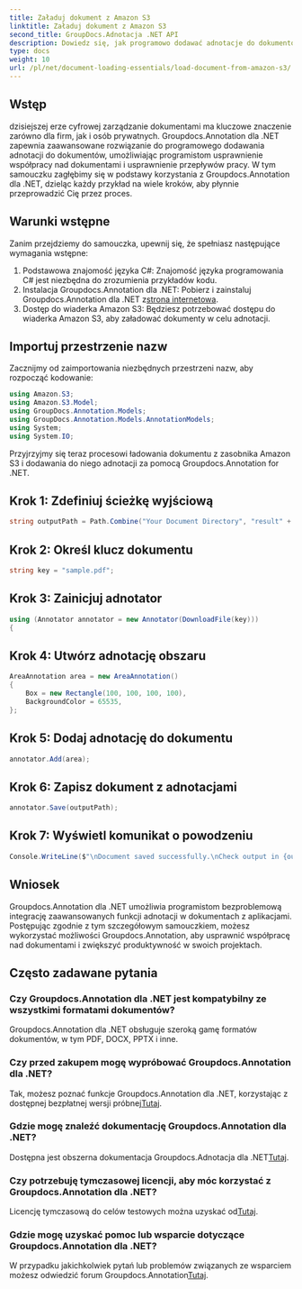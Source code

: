 ```yaml
---
title: Załaduj dokument z Amazon S3
linktitle: Załaduj dokument z Amazon S3
second_title: GroupDocs.Adnotacja .NET API
description: Dowiedz się, jak programowo dodawać adnotacje do dokumentów za pomocą Groupdocs.Annotation dla platformy .NET. Samouczek krok po kroku dotyczący bezproblemowej integracji.
type: docs
weight: 10
url: /pl/net/document-loading-essentials/load-document-from-amazon-s3/
---
```

## Wstęp
dzisiejszej erze cyfrowej zarządzanie dokumentami ma kluczowe znaczenie zarówno dla firm, jak i osób prywatnych. Groupdocs.Annotation dla .NET zapewnia zaawansowane rozwiązanie do programowego dodawania adnotacji do dokumentów, umożliwiając programistom usprawnienie współpracy nad dokumentami i usprawnienie przepływów pracy. W tym samouczku zagłębimy się w podstawy korzystania z Groupdocs.Annotation dla .NET, dzieląc każdy przykład na wiele kroków, aby płynnie przeprowadzić Cię przez proces.
## Warunki wstępne
Zanim przejdziemy do samouczka, upewnij się, że spełniasz następujące wymagania wstępne:
1. Podstawowa znajomość języka C#: Znajomość języka programowania C# jest niezbędna do zrozumienia przykładów kodu.
2.  Instalacja Groupdocs.Annotation dla .NET: Pobierz i zainstaluj Groupdocs.Annotation dla .NET z[strona internetowa](https://releases.groupdocs.com/annotation/net/).
3. Dostęp do wiaderka Amazon S3: Będziesz potrzebować dostępu do wiaderka Amazon S3, aby załadować dokumenty w celu adnotacji.

## Importuj przestrzenie nazw
Zacznijmy od zaimportowania niezbędnych przestrzeni nazw, aby rozpocząć kodowanie:

```csharp
using Amazon.S3;
using Amazon.S3.Model;
using GroupDocs.Annotation.Models;
using GroupDocs.Annotation.Models.AnnotationModels;
using System;
using System.IO;
```


Przyjrzyjmy się teraz procesowi ładowania dokumentu z zasobnika Amazon S3 i dodawania do niego adnotacji za pomocą Groupdocs.Annotation for .NET.
## Krok 1: Zdefiniuj ścieżkę wyjściową
```csharp
string outputPath = Path.Combine("Your Document Directory", "result" + Path.GetExtension("input.pdf"));
```
## Krok 2: Określ klucz dokumentu
```csharp
string key = "sample.pdf";
```
## Krok 3: Zainicjuj adnotator
```csharp
using (Annotator annotator = new Annotator(DownloadFile(key)))
{
```
## Krok 4: Utwórz adnotację obszaru
```csharp
AreaAnnotation area = new AreaAnnotation()
{
    Box = new Rectangle(100, 100, 100, 100),
    BackgroundColor = 65535,
};
```
## Krok 5: Dodaj adnotację do dokumentu
```csharp
annotator.Add(area);
```
## Krok 6: Zapisz dokument z adnotacjami
```csharp
annotator.Save(outputPath);
```
## Krok 7: Wyświetl komunikat o powodzeniu
```csharp
Console.WriteLine($"\nDocument saved successfully.\nCheck output in {outputPath}.");
```

## Wniosek
Groupdocs.Annotation dla .NET umożliwia programistom bezproblemową integrację zaawansowanych funkcji adnotacji w dokumentach z aplikacjami. Postępując zgodnie z tym szczegółowym samouczkiem, możesz wykorzystać możliwości Groupdocs.Annotation, aby usprawnić współpracę nad dokumentami i zwiększyć produktywność w swoich projektach.
## Często zadawane pytania
### Czy Groupdocs.Annotation dla .NET jest kompatybilny ze wszystkimi formatami dokumentów?
Groupdocs.Annotation dla .NET obsługuje szeroką gamę formatów dokumentów, w tym PDF, DOCX, PPTX i inne.
### Czy przed zakupem mogę wypróbować Groupdocs.Annotation dla .NET?
 Tak, możesz poznać funkcje Groupdocs.Annotation dla .NET, korzystając z dostępnej bezpłatnej wersji próbnej[Tutaj](https://releases.groupdocs.com/).
### Gdzie mogę znaleźć dokumentację Groupdocs.Annotation dla .NET?
Dostępna jest obszerna dokumentacja Groupdocs.Adnotacja dla .NET[Tutaj](https://reference.groupdocs.com/annotation/net/).
### Czy potrzebuję tymczasowej licencji, aby móc korzystać z Groupdocs.Annotation dla .NET?
 Licencję tymczasową do celów testowych można uzyskać od[Tutaj](https://purchase.groupdocs.com/temporary-license/).
### Gdzie mogę uzyskać pomoc lub wsparcie dotyczące Groupdocs.Annotation dla .NET?
 W przypadku jakichkolwiek pytań lub problemów związanych ze wsparciem możesz odwiedzić forum Groupdocs.Annotation[Tutaj](https://forum.groupdocs.com/c/annotation/10).